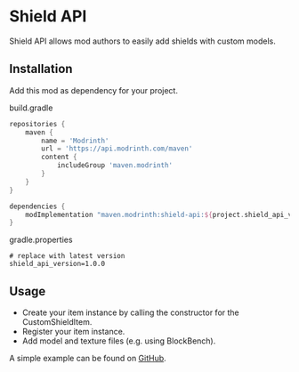 # Shield API

Shield API allows mod authors to easily add shields with custom models. 

## Installation

Add this mod as dependency for your project.

build.gradle
```groovy
repositories {
    maven {
        name = 'Modrinth'
        url = 'https://api.modrinth.com/maven'
        content {
            includeGroup 'maven.modrinth'
        }
    }
}

dependencies {
    modImplementation "maven.modrinth:shield-api:${project.shield_api_version}"
}
```

gradle.properties
```
# replace with latest version
shield_api_version=1.0.0
```

## Usage

- Create your item instance by calling the constructor for the CustomShieldItem.
- Register your item instance.
- Add model and texture files (e.g. using BlockBench).

A simple example can be found on [GitHub](https://github.com/TheRedBrain/shield-api/blob/main/src/testmod/java/com/github/theredbrain/shieldapitest/ShieldAPITest.java).